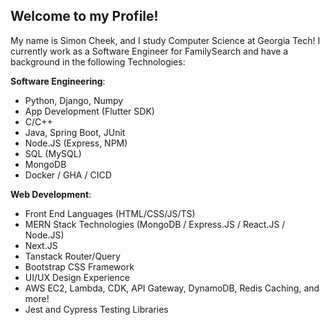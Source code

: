 ## Welcome to my Profile!

My name is Simon Cheek, and I study Computer Science at Georgia Tech! I currently work as a Software Engineer for FamilySearch and have a background in the following Technologies:

**Software Engineering**:
- Python, Django, Numpy
- App Development (Flutter SDK)
- C/C++
- Java, Spring Boot, JUnit
- Node.JS (Express, NPM)
- SQL (MySQL)
- MongoDB
- Docker / GHA / CICD

**Web Development**:
- Front End Languages (HTML/CSS/JS/TS)
- MERN Stack Technologies (MongoDB / Express.JS / React.JS / Node.JS)
- Next.JS
- Tanstack Router/Query
- Bootstrap CSS Framework
- UI/UX Design Experience
- AWS EC2, Lambda, CDK, API Gateway, DynamoDB, Redis Caching, and more!
- Jest and Cypress Testing Libraries


<!---
- 👋 Hi, I’m @Simon-Cheek
- 👀 I’m interested in ...
- 🌱 I’m currently learning ...
- 💞️ I’m looking to collaborate on ...
- 📫 How to reach me ...
- 😄 Pronouns: ...
- ⚡ Fun fact: ...

Simon-Cheek/Simon-Cheek is a ✨ special ✨ repository because its `README.md` (this file) appears on your GitHub profile.
You can click the Preview link to take a look at your changes.
--->
